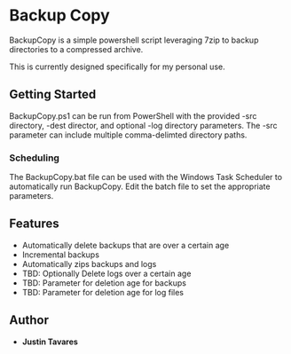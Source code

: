 # Backup Copy

BackupCopy is a simple powershell script leveraging 7zip to backup directories to a compressed archive.

This is currently designed specifically for my personal use. 

## Getting Started

BackupCopy.ps1 can be run from PowerShell with the provided -src directory, -dest director, and optional -log directory parameters. The -src parameter can include multiple comma-delimted directory paths. 


### Scheduling

The BackupCopy.bat file can be used with the Windows Task Scheduler to automatically run BackupCopy. Edit the batch file to set the appropriate parameters.

## Features

- Automatically delete backups that are over a certain age
- Incremental backups
- Automatically zips backups and logs
- TBD: Optionally Delete logs over a certain age
- TBD: Parameter for deletion age for backups
- TBD: Parameter for deletion age for log files

## Author

* **Justin Tavares**